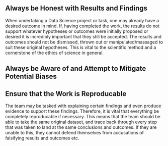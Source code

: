 ## Always be Honest with Results and Findings

When undertaking a Data Science project or task, one may already have a desired outcome in mind. If, having completed the work, the results do not support whatever hypotheses or outcomes were initially proposed or desired it is incredibly important that they still be accepted. The results and outcomes should not be dismissed, thrown out or manipulated/massaged to suit these original hypotheses. This is vital to the scientific method and a cornerstone of the ethics of science in general. 

## Always be Aware of and Attempt to Mitigate Potential Biases



## Ensure that the Work is Reproducable

The team may be tasked with explaining certain findings and even produce evidence to support these findings. Therefore, it is vital that everything be completely reproducable if necessary. This means that the team should be able to take the same original dataset, and trace back through every step that was taken to land at the same conclusions and outcomes. If they are unable to this, they cannot defend themselves from accusations of falsifying results and outcomes etc.